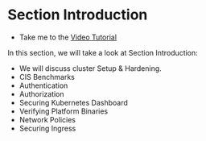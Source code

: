 # Section Introduction

  - Take me to the [Video Tutorial](https://kodekloud.com/topic/section-introduction-10/)


In this section, we will take a look at Section Introduction:

  - We will discuss cluster Setup & Hardening.
  - CIS Benchmarks
  - Authentication
  - Authorization
  - Securing Kubernetes Dashboard
  - Verifying Platform Binaries
  - Network Policies
  - Securing Ingress 
